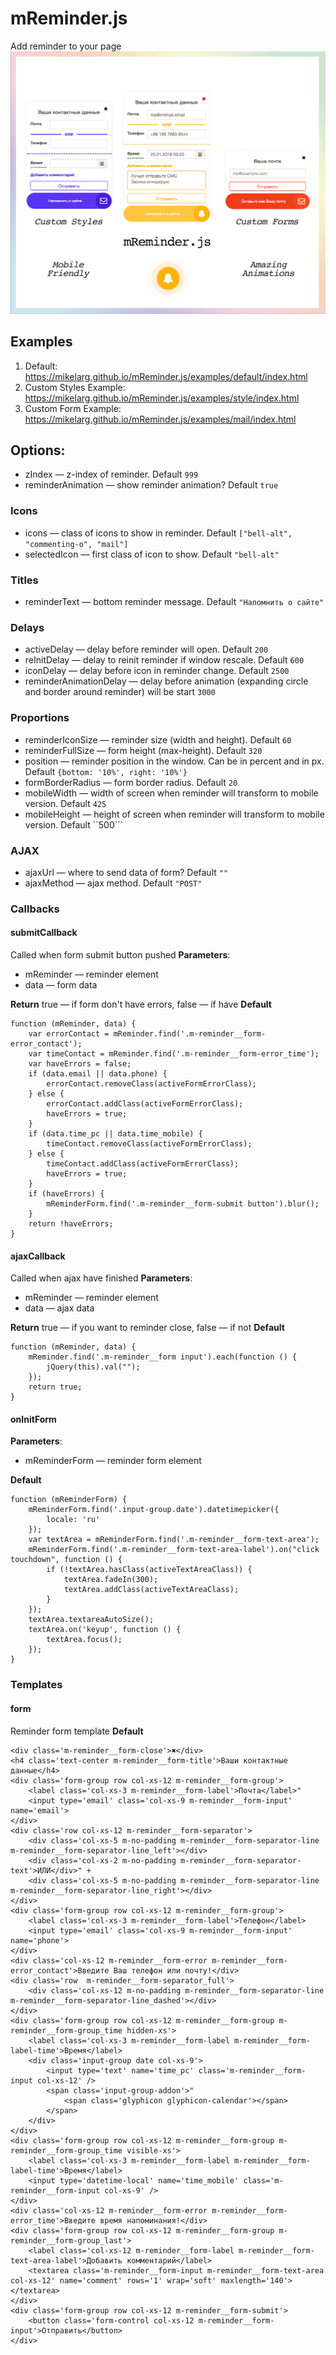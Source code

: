 # mReminder.js
Add reminder to your page
![mReminder Logo](src/img/logo.jpg)

## Examples
1. Default: https://mikelarg.github.io/mReminder.js/examples/default/index.html
2. Custom Styles Example: https://mikelarg.github.io/mReminder.js/examples/style/index.html
3. Custom Form Example: https://mikelarg.github.io/mReminder.js/examples/mail/index.html

## Options:
* zIndex — z-index of reminder. Default ```999```
* reminderAnimation — show reminder animation? Default ```true```
### Icons
* icons — class of icons to show in reminder. Default ```["bell-alt", "commenting-o", "mail"]```
* selectedIcon — first class of icon to show. Default ```"bell-alt"```
### Titles
* reminderText — bottom reminder message. Default ```"Напомнить о сайте"```
### Delays
* activeDelay — delay before reminder will open. Default ```200```
* reInitDelay — delay to reinit reminder if window rescale. Default ```600```
* iconDelay — delay before icon in reminder change. Default ```2500```
* reminderAnimationDelay — delay before animation (expanding circle and border around reminder) will be start ```3000```
### Proportions
* reminderIconSize — reminder size (width and height). Default ```60```
* reminderFullSize — form height (max-height). Default ```320```
* position — reminder position in the window. Can be in percent and in px. Default ```{bottom: '10%', right: '10%'}```
* formBorderRadius — form border radius. Default ```20```
* mobileWidth — width of screen when reminder will transform to mobile version. Default ```425```
* mobileHeight — height of screen when reminder will transform to mobile version. Default ``500```
### AJAX
* ajaxUrl — where to send data of form? Default ```""```
* ajaxMethod — ajax method. Default ```"POST"```
### Callbacks
#### submitCallback
Called when form submit button pushed
**Parameters**:
* mReminder — reminder element
* data — form data

**Return**
true — if form don't have errors, false — if have
**Default**
``` 
function (mReminder, data) {
    var errorContact = mReminder.find('.m-reminder__form-error_contact');
    var timeContact = mReminder.find('.m-reminder__form-error_time');
    var haveErrors = false;
    if (data.email || data.phone) {
        errorContact.removeClass(activeFormErrorClass);
    } else {
        errorContact.addClass(activeFormErrorClass);
        haveErrors = true;
    }
    if (data.time_pc || data.time_mobile) {
        timeContact.removeClass(activeFormErrorClass);
    } else {
        timeContact.addClass(activeFormErrorClass);
        haveErrors = true;
    }
    if (haveErrors) {
        mReminderForm.find('.m-reminder__form-submit button').blur();
    }
    return !haveErrors;
}
```
#### ajaxCallback
Called when ajax have finished
**Parameters**:
* mReminder — reminder element
* data — ajax data

**Return**
true — if you want to reminder close, false — if not
**Default**
```
function (mReminder, data) {
    mReminder.find('.m-reminder__form input').each(function () {
        jQuery(this).val("");
    });
    return true;
}
```
#### onInitForm
**Parameters**:
* mReminderForm — reminder form element

**Default**
```
function (mReminderForm) {
    mReminderForm.find('.input-group.date').datetimepicker({
        locale: 'ru'
    });
    var textArea = mReminderForm.find('.m-reminder__form-text-area');
    mReminderForm.find('.m-reminder__form-text-area-label').on("click touchdown", function () {
        if (!textArea.hasClass(activeTextAreaClass)) {
            textArea.fadeIn(300);
            textArea.addClass(activeTextAreaClass);
        }
    });
    textArea.textareaAutoSize();
    textArea.on('keyup', function () {
        textArea.focus();
    });
}
```
### Templates
#### form
Reminder form template
**Default**
```
<div class='m-reminder__form-close'>✖</div>
<h4 class='text-center m-reminder__form-title'>Ваши контактные данные</h4>
<div class='form-group row col-xs-12 m-reminder__form-group'>
    <label class='col-xs-3 m-reminder__form-label'>Почта</label>"   
    <input type='email' class='col-xs-9 m-reminder__form-input' name='email'>
</div>
<div class='row col-xs-12 m-reminder__form-separator'>
    <div class='col-xs-5 m-no-padding m-reminder__form-separator-line m-reminder__form-separator-line_left'></div>
    <div class='col-xs-2 m-no-padding m-reminder__form-separator-text'>ИЛИ</div>" +
    <div class='col-xs-5 m-no-padding m-reminder__form-separator-line m-reminder__form-separator-line_right'></div>
</div>
<div class='form-group row col-xs-12 m-reminder__form-group'>
    <label class='col-xs-3 m-reminder__form-label'>Телефон</label>
    <input type='email' class='col-xs-9 m-reminder__form-input' name='phone'>
</div>
<div class='col-xs-12 m-reminder__form-error m-reminder__form-error_contact'>Введите Ваш телефон или почту!</div>
<div class='row  m-reminder__form-separator_full'>
    <div class='col-xs-12 m-no-padding m-reminder__form-separator-line m-reminder__form-separator-line_dashed'></div>
</div>
<div class='form-group row col-xs-12 m-reminder__form-group m-reminder__form-group_time hidden-xs'>
    <label class='col-xs-3 m-reminder__form-label m-reminder__form-label-time'>Время</label>
    <div class='input-group date col-xs-9'>
        <input type='text' name='time_pc' class='m-reminder__form-input col-xs-12' />
        <span class='input-group-addon'>"
            <span class='glyphicon glyphicon-calendar'></span>
        </span>
    </div>
</div>
<div class='form-group row col-xs-12 m-reminder__form-group m-reminder__form-group_time visible-xs'>
    <label class='col-xs-3 m-reminder__form-label m-reminder__form-label-time'>Время</label>
    <input type='datetime-local' name='time_mobile' class='m-reminder__form-input col-xs-9' />
</div>
<div class='col-xs-12 m-reminder__form-error m-reminder__form-error_time'>Введите время напоминания!</div>
<div class='form-group row col-xs-12 m-reminder__form-group m-reminder__form-group_last'>
    <label class='col-xs-12 m-reminder__form-label m-reminder__form-text-area-label'>Добавить комментарий</label>
    <textarea class='m-reminder__form-input m-reminder__form-text-area col-xs-12' name='comment' rows='1' wrap='soft' maxlength='140'></textarea>
</div>
<div class='form-group row col-xs-12 m-reminder__form-submit'>
    <button class='form-control col-xs-12 m-reminder__form-input'>Отправить</button>
</div>
```
